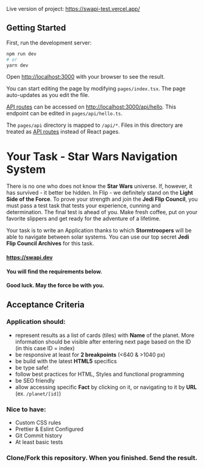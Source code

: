 Live version of project: https://swapi-test.vercel.app/

## Getting Started

First, run the development server:

```bash
npm run dev
# or
yarn dev
```

Open [http://localhost:3000](http://localhost:3000) with your browser to see the result.

You can start editing the page by modifying `pages/index.tsx`. The page auto-updates as you edit the file.

[API routes](https://nextjs.org/docs/api-routes/introduction) can be accessed on [http://localhost:3000/api/hello](http://localhost:3000/api/hello). This endpoint can be edited in `pages/api/hello.ts`.

The `pages/api` directory is mapped to `/api/*`. Files in this directory are treated as [API routes](https://nextjs.org/docs/api-routes/introduction) instead of React pages.

# Your Task - Star Wars Navigation System
There is no one who does not know the **Star Wars** universe. If, however, it has survived - it better be hidden. In Flip - we definitely stand on the **Light Side of the Force**.
To prove your strength and join the **Jedi Flip Council**, you must pass a test task that tests your experience, cunning and determination.
The final test is ahead of you. Make fresh coffee, put on your favorite slippers and get ready for the adventure of a lifetime.

Your task is to write an Application thanks to which **Stormtroopers** will be able to navigate between solar systems.
You can use our top secret **Jedi Flip Council Archives** for this task.

#### https://swapi.dev

#### You will find the requirements below.

#### Good luck. May the force be with you.

## Acceptance Criteria

### Application should:
* represent results as a list of cards (tiles) with **Name** of the planet. More information should be visible after entering next page based on the ID (in this case ID = index)
* be responsive at least for **2 breakpoints** (<640 & >1040 px)
* be build with the latest **HTML5** specifics
* be type safe!
* follow best practices for HTML, Styles and functional programming
* be SEO friendly
* allow accessing specific **Fact** by clicking on it, or navigating to it by **URL** (ex. `/planet/[id]`)

### Nice to have:
* Custom CSS rules
* Prettier & Eslint Configured
* Git Commit history
* At least basic tests


### Clone/Fork this repository. When you finished. Send the result.
